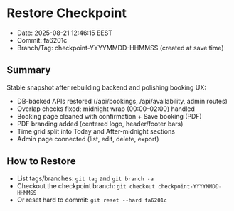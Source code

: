 # Restore Checkpoint

- Date: 2025-08-21 12:46:15 EEST
- Commit: fa6201c
- Branch/Tag: checkpoint-YYYYMMDD-HHMMSS (created at save time)

## Summary
Stable snapshot after rebuilding backend and polishing booking UX:
- DB-backed APIs restored (/api/bookings, /api/availability, admin routes)
- Overlap checks fixed; midnight wrap (00:00–02:00) handled
- Booking page cleaned with confirmation + Save booking (PDF)
- PDF branding added (centered logo, header/footer bars)
- Time grid split into Today and After-midnight sections
- Admin page connected (list, edit, delete, export)

## How to Restore
- List tags/branches: `git tag` and `git branch -a`
- Checkout the checkpoint branch: `git checkout checkpoint-YYYYMMDD-HHMMSS`
- Or reset hard to commit: `git reset --hard fa6201c`

